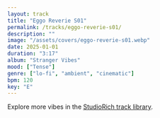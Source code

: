 ```yaml
---
layout: track
title: "Eggo Reverie S01"
permalink: /tracks/eggo-reverie-s01/
description: ""
image: "/assets/covers/eggo-reverie-s01.webp"
date: 2025-01-01
duration: "3:17"
album: "Stranger Vibes"
mood: ["Tense"]
genre: ["lo-fi", "ambient", "cinematic"]
bpm: 120
key: "E"
---
```


Explore more vibes in the [StudioRich track library](/tracks/).
